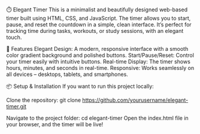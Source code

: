 ⏱️ Elegant Timer
This is a minimalist and beautifully designed web-based timer built using HTML, CSS, and JavaScript. The timer allows you to start, pause, and reset the countdown in a simple, clean interface. It’s perfect for tracking time during tasks, workouts, or study sessions, with an elegant touch.

🎨 Features
Elegant Design: A modern, responsive interface with a smooth color gradient background and polished buttons.
Start/Pause/Reset: Control your timer easily with intuitive buttons.
Real-time Display: The timer shows hours, minutes, and seconds in real-time.
Responsive: Works seamlessly on all devices – desktops, tablets, and smartphones.

📦 Setup & Installation
If you want to run this project locally:

Clone the repository:
git clone https://github.com/yourusername/elegant-timer.git

Navigate to the project folder:
cd elegant-timer
Open the index.html file in your browser, and the timer will be live!
